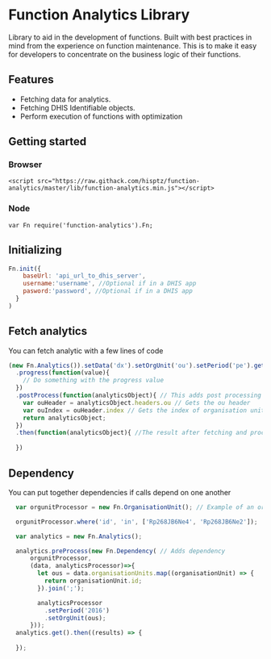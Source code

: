# Function Analytics Library

Library to aid in the development of functions. Built with best practices in mind from the experience on function maintenance. 
This is to make it easy for developers to concentrate on the business logic of their functions.

## Features

* Fetching data for analytics.
* Fetching DHIS Identifiable objects.
* Perform execution of functions with optimization

## Getting started

### Browser
```
<script src="https://raw.githack.com/hisptz/function-analytics/master/lib/function-analytics.min.js"></script>
```

### Node
```
var Fn require('function-analytics').Fn;
```

## Initializing

```js
Fn.init({
    baseUrl: 'api_url_to_dhis_server',
    username:'username', //Optional if in a DHIS app
    pasword:'password', //Optional if in a DHIS app
  }
)
```
## Fetch analytics 

You can fetch analytic with a few lines of code

```js
(new Fn.Analytics()).setData('dx').setOrgUnit('ou').setPeriod('pe').get()
  .progress(function(value){
    // Do something with the progress value
  })
  .postProcess(function(analyticsObject){ // This adds post processing after fetching is done
    var ouHeader = analyticsObject.headers.ou // Gets the ou header
    var ouIndex = ouHeader.index // Gets the index of organisation unit header
    return analyticsObject;
  })
  .then(function(analyticsObject){ //The result after fetching and processing with the post process callback
     
  })
```

## Dependency

You can put together dependencies if calls depend on one another 

```js
  var orgunitProcessor = new Fn.OrganisationUnit(); // Example of an organisation fethcer

  orgunitProcessor.where('id', 'in', ['Rp268JB6Ne4', 'Rp268JB6Ne2']);

  var analytics = new Fn.Analytics();

  analytics.preProcess(new Fn.Dependency( // Adds dependency
      orgunitProcessor,
      (data, analyticsProcessor)=>{
        let ous = data.organisationUnits.map((organisationUnit) => {
          return organisationUnit.id;
        }).join(';');

        analyticsProcessor
          .setPeriod('2016')
          .setOrgUnit(ous);
      }));
  analytics.get().then((results) => {
      
  });
```
